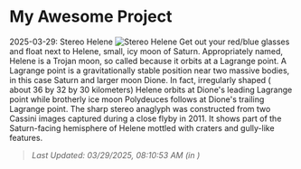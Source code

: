 # My Awesome Project

<!-- APOD Start -->
2025-03-29: Stereo Helene
![Stereo Helene](https://apod.nasa.gov/apod/image/2503/N00172886_92_beltramini.jpg)
Get out your red/blue glasses and float next to Helene, small, icy moon of Saturn. Appropriately named, Helene is a Trojan moon, so called because it orbits at a Lagrange point. A Lagrange point is a gravitationally stable position near two massive bodies, in this case Saturn and larger moon Dione. In fact, irregularly shaped ( about 36 by 32 by 30 kilometers) Helene orbits at Dione's leading Lagrange point while brotherly ice moon Polydeuces follows at Dione's trailing Lagrange point. The sharp stereo anaglyph was constructed from two Cassini images captured during a close flyby in 2011. It shows part of the Saturn-facing hemisphere of Helene mottled with craters and gully-like features.
> _Last Updated: 03/29/2025, 08:10:53 AM (in )_
<!-- APOD End -->
